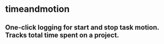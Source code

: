 # timeandmotion

## One-click logging for start and stop task motion. Tracks total time spent on a project.
